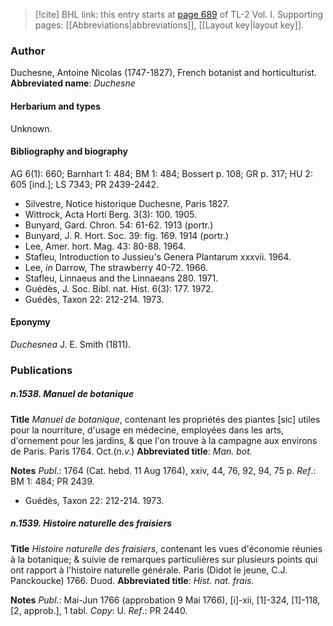 > [!cite] BHL link: this entry starts at [page 689](https://www.biodiversitylibrary.org/page/33120820) of TL-2 Vol. I.
> Supporting pages: [[Abbreviations|abbreviations]], [[Layout key|layout key]].

### Author

Duchesne, Antoine Nicolas (1747-1827), French botanist and horticulturist. 
**Abbreviated name**: *Duchesne*

#### Herbarium and types

Unknown.

#### Bibliography and biography

AG 6(1): 660; Barnhart 1: 484; BM 1: 484; Bossert p. 108; GR p. 317; HU 2: 605 \[ind.\]; LS 7343; PR 2439-2442.
- Silvestre, Notice historique Duchesne, Paris 1827.
- Wittrock, Acta Horti Berg. 3(3): 100. 1905.
- Bunyard, Gard. Chron. 54: 61-62. 1913 (portr.)
- Bunyard, J. R. Hort. Soc. 39: fig. 169. 1914 (portr.)
- Lee, Amer. hort. Mag. 43: 80-88. 1964.
- Stafleu, Introduction to Jussieu's Genera Plantarum xxxvii. 1964.
- Lee, *in* Darrow, The strawberry 40-72. 1966.
- Stafleu, Linnaeus and the Linnaeans 280. 1971.
- Guédès, J. Soc. Bibl. nat. Hist. 6(3): 177. 1972.
- Guédès, Taxon 22: 212-214. 1973.

#### Eponymy

*Duchesnea* J. E. Smith (1811).

### Publications

##### n.1538. Manuel de botanique

**Title**
*Manuel de botanique*, contenant les propriétés des piantes \[sic\] utiles pour la nourriture, d'usage en médecine, employées dans les arts, d'ornement pour les jardins, & que l'on trouve à la campagne aux environs de Paris. Paris 1764. Oct.(*n.v.*)
**Abbreviated title**: *Man. bot.*

**Notes**
*Publ*.: 1764 (Cat. hebd. 11 Aug 1764), xxiv, 44, 76, 92, 94, 75 p.
*Ref*.: BM 1: 484; PR 2439.
- Guédès, Taxon 22: 212-214. 1973.

##### n.1539. Histoire naturelle des fraisiers

**Title**
*Histoire naturelle des fraisiers*, contenant les vues d'économie réunies à la botanique; & suivie de remarques particulières sur plusieurs points qui ont rapport à l'histoire naturelle générale. Paris (Didot le jeune, C.J. Panckoucke) 1766. Duod.
**Abbreviated title**: *Hist. nat. frais.*

**Notes**
*Publ*.: Mai-Jun 1766 (approbation 9 Mai 1766), \[i\]-xii, \[1\]-324, \[1\]-118, \[2, approb.\], 1 tabl. *Copy*: U.
*Ref*.: PR 2440.

